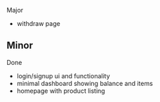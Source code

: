 Major
- withdraw page


Minor
-

Done
- login/signup ui and functionality
- minimal dashboard showing balance and items
- homepage with product listing
